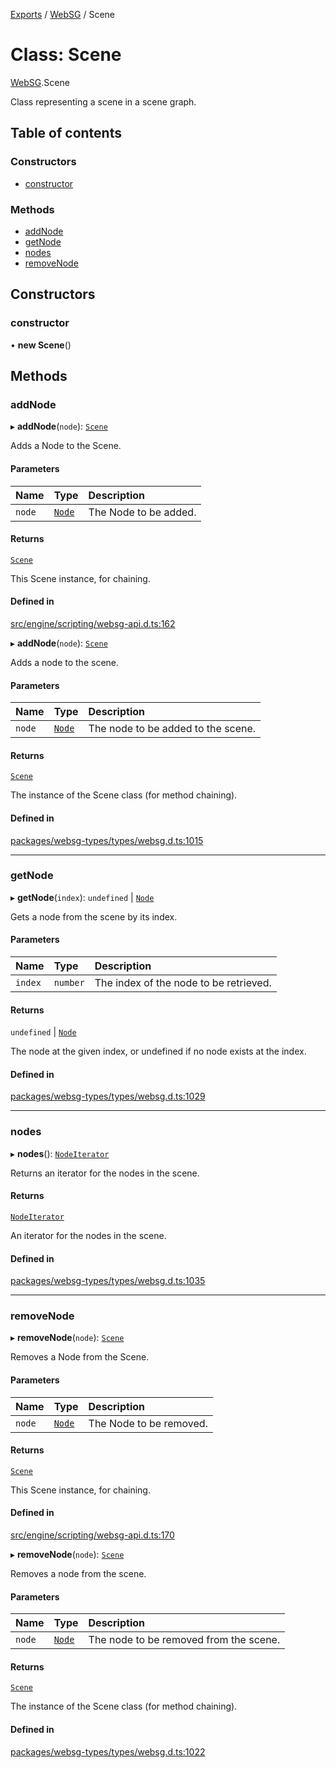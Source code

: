 [Exports](../modules.md) / [WebSG](../modules/websg) / Scene

# Class: Scene

[WebSG](../modules/WebSG.md).Scene

Class representing a scene in a scene graph.

## Table of contents

### Constructors

- [constructor](WebSG.Scene.md#constructor)

### Methods

- [addNode](WebSG.Scene.md#addnode)
- [getNode](WebSG.Scene.md#getnode)
- [nodes](WebSG.Scene.md#nodes)
- [removeNode](WebSG.Scene.md#removenode)

## Constructors

### constructor

• **new Scene**()

## Methods

### addNode

▸ **addNode**(`node`): [`Scene`](WebSG.Scene.md)

Adds a Node to the Scene.

#### Parameters

| Name   | Type                    | Description           |
| :----- | :---------------------- | :-------------------- |
| `node` | [`Node`](WebSG.Node.md) | The Node to be added. |

#### Returns

[`Scene`](WebSG.Scene.md)

This Scene instance, for chaining.

#### Defined in

[src/engine/scripting/websg-api.d.ts:162](https://github.com/matrix-org/thirdroom/blob/1005fb3d/src/engine/scripting/websg-api.d.ts#L162)

▸ **addNode**(`node`): [`Scene`](WebSG.Scene.md)

Adds a node to the scene.

#### Parameters

| Name   | Type                    | Description                        |
| :----- | :---------------------- | :--------------------------------- |
| `node` | [`Node`](WebSG.Node.md) | The node to be added to the scene. |

#### Returns

[`Scene`](WebSG.Scene.md)

The instance of the Scene class (for method chaining).

#### Defined in

[packages/websg-types/types/websg.d.ts:1015](https://github.com/matrix-org/thirdroom/blob/1005fb3d/packages/websg-types/types/websg.d.ts#L1015)

---

### getNode

▸ **getNode**(`index`): `undefined` \| [`Node`](WebSG.Node.md)

Gets a node from the scene by its index.

#### Parameters

| Name    | Type     | Description                            |
| :------ | :------- | :------------------------------------- |
| `index` | `number` | The index of the node to be retrieved. |

#### Returns

`undefined` \| [`Node`](WebSG.Node.md)

The node at the given index, or undefined if no node exists at the index.

#### Defined in

[packages/websg-types/types/websg.d.ts:1029](https://github.com/matrix-org/thirdroom/blob/1005fb3d/packages/websg-types/types/websg.d.ts#L1029)

---

### nodes

▸ **nodes**(): [`NodeIterator`](WebSG.NodeIterator.md)

Returns an iterator for the nodes in the scene.

#### Returns

[`NodeIterator`](WebSG.NodeIterator.md)

An iterator for the nodes in the scene.

#### Defined in

[packages/websg-types/types/websg.d.ts:1035](https://github.com/matrix-org/thirdroom/blob/1005fb3d/packages/websg-types/types/websg.d.ts#L1035)

---

### removeNode

▸ **removeNode**(`node`): [`Scene`](WebSG.Scene.md)

Removes a Node from the Scene.

#### Parameters

| Name   | Type                    | Description             |
| :----- | :---------------------- | :---------------------- |
| `node` | [`Node`](WebSG.Node.md) | The Node to be removed. |

#### Returns

[`Scene`](WebSG.Scene.md)

This Scene instance, for chaining.

#### Defined in

[src/engine/scripting/websg-api.d.ts:170](https://github.com/matrix-org/thirdroom/blob/1005fb3d/src/engine/scripting/websg-api.d.ts#L170)

▸ **removeNode**(`node`): [`Scene`](WebSG.Scene.md)

Removes a node from the scene.

#### Parameters

| Name   | Type                    | Description                            |
| :----- | :---------------------- | :------------------------------------- |
| `node` | [`Node`](WebSG.Node.md) | The node to be removed from the scene. |

#### Returns

[`Scene`](WebSG.Scene.md)

The instance of the Scene class (for method chaining).

#### Defined in

[packages/websg-types/types/websg.d.ts:1022](https://github.com/matrix-org/thirdroom/blob/1005fb3d/packages/websg-types/types/websg.d.ts#L1022)
